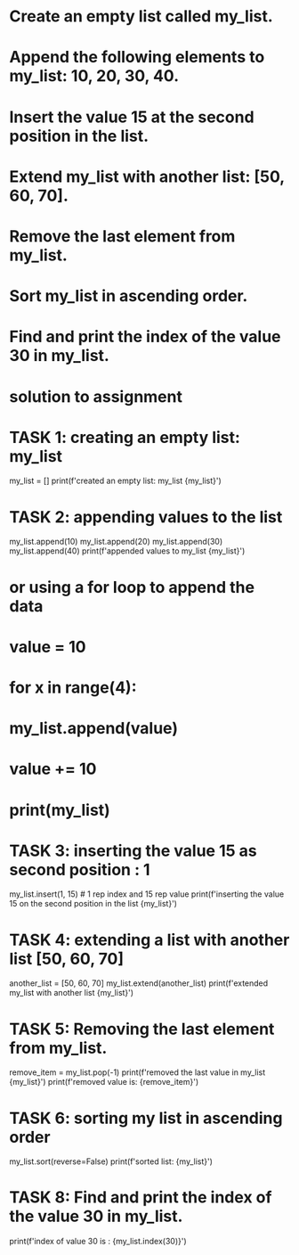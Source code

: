 # Create an empty list called my_list.
# Append the following elements to my_list: 10, 20, 30, 40.
# Insert the value 15 at the second position in the list.
# Extend my_list with another list: [50, 60, 70].
# Remove the last element from my_list.
# Sort my_list in ascending order.
# Find and print the index of the value 30 in my_list.

# solution to assignment
# TASK 1: creating an empty list: my_list
my_list = []
print(f'created an empty list: my_list {my_list}')

# TASK 2: appending values to the list
my_list.append(10)
my_list.append(20)
my_list.append(30)
my_list.append(40)
print(f'appended values to my_list {my_list}')

# or using a for loop to append the data
# value = 10
# for x in range(4):
#     my_list.append(value)
#     value += 10
    
# print(my_list)

# TASK 3: inserting the value 15 as second position : 1
my_list.insert(1, 15)   # 1 rep index and 15 rep value
print(f'inserting the value 15 on the second position in the list {my_list}')

# TASK 4: extending a list with another list [50, 60, 70]
another_list = [50, 60, 70]
my_list.extend(another_list)
print(f'extended my_list with another list {my_list}')

# TASK 5: Removing the last element from my_list.
remove_item = my_list.pop(-1)
print(f'removed the last value in my_list {my_list}')
print(f'removed value is: {remove_item}')

# TASK 6: sorting my list in ascending order
my_list.sort(reverse=False)
print(f'sorted list: {my_list}')

# TASK 8: Find and print the index of the value 30 in my_list.
print(f'index of value 30 is : {my_list.index(30)}')
